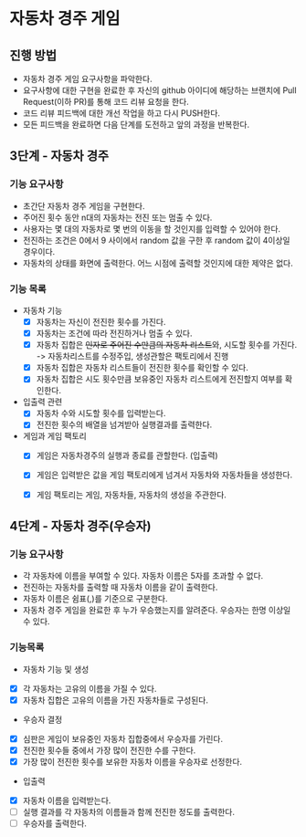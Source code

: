 # 자동차 경주 게임
## 진행 방법
* 자동차 경주 게임 요구사항을 파악한다.
* 요구사항에 대한 구현을 완료한 후 자신의 github 아이디에 해당하는 브랜치에 Pull Request(이하 PR)를 통해 코드 리뷰 요청을 한다.
* 코드 리뷰 피드백에 대한 개선 작업을 하고 다시 PUSH한다.
* 모든 피드백을 완료하면 다음 단계를 도전하고 앞의 과정을 반복한다.


## 3단계 - 자동차 경주
### 기능 요구사항
* 초간단 자동차 경주 게임을 구현한다.
* 주어진 횟수 동안 n대의 자동차는 전진 또는 멈출 수 있다.
* 사용자는 몇 대의 자동차로 몇 번의 이동을 할 것인지를 입력할 수 있어야 한다.
* 전진하는 조건은 0에서 9 사이에서 random 값을 구한 후 random 값이 4이상일 경우이다.
* 자동차의 상태를 화면에 출력한다. 어느 시점에 출력할 것인지에 대한 제약은 없다.

### 기능 목록
* 자동차 기능
  - [X] 자동차는 자신이 전진한 횟수를 가진다.
  - [X] 자동차는 조건에 따라 전진하거나 멈출 수 있다.
  - [X] 자동차 집합은 ~~인자로 주어진 수만큼의 자동차 리스트~~와, 시도할 횟수를 가진다. -> 자동차리스트를 수정주입, 생성관할은 팩토리에서 진행
  - [X] 자동차 집합은 자동차 리스트들이 전진한 횟수를 확인할 수 있다.
  - [X] 자동차 집합은 시도 횟수만큼 보유중인 자동차 리스트에게 전진할지 여부를 확인한다.

* 입출력 관련
  - [X] 자동차 수와 시도할 횟수를 입력받는다.
  - [X] 전진한 횟수의 배열을 넘겨받아 실행결과를 출력한다.

* 게임과 게임 팩토리
  - [X] 게임은 자동차경주의 실행과 종료를 관할한다. (입출력)
  - [X] 게임은 입력받은 값을 게임 팩토리에게 넘겨서 자동차와 자동차들을 생성한다.
  - [X] 게임 팩토리는 게임, 자동차들, 자동차의 생성을 주관한다.



## 4단계 - 자동차 경주(우승자)
### 기능 요구사항
* 각 자동차에 이름을 부여할 수 있다. 자동차 이름은 5자를 초과할 수 없다.
* 전진하는 자동차를 출력할 때 자동차 이름을 같이 출력한다.
* 자동차 이름은 쉼표(,)를 기준으로 구분한다.
* 자동차 경주 게임을 완료한 후 누가 우승했는지를 알려준다. 우승자는 한명 이상일 수 있다.

### 기능목록
* 자동차 기능 및 생성
 - [X] 각 자동차는 고유의 이름을 가질 수 있다.
 - [X] 자동차 집합은 고유의 이름을 가진 자동차들로 구성된다.
* 우승자 결정
 - [X] 심판은 게임이 보유중인 자동차 집합중에서 우승자를 가린다.
 - [X] 전진한 횟수들 중에서 가장 많이 전진한 수를 구한다.
 - [X] 가장 많이 전진한 횟수를 보유한 자동차 이름을 우승자로 선정한다.
* 입출력
 - [X] 자동차 이름을 입력받는다.
 - [ ] 실행 결과를 각 자동차의 이름들과 함께 전진한 정도를 출력한다.
 - [ ] 우승자를 출력한다.